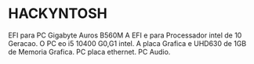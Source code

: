 # HACKYNTOSH
EFI para PC Gigabyte Auros B560M
A EFI e para Processador intel de 10 Geracao.
O PC eo i5 10400 G0,G1 intel.
A placa Grafica e UHD630 de 1GB de Memoria Grafica.
PC placa ethernet.
PC Audio.
